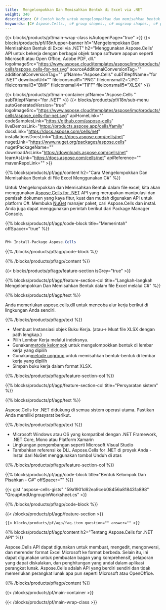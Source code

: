 ```yaml
---
title:  Mengelompokkan Dan Memisahkan Bentuk di Excel via .NET
weight: 340
description: C# Contoh kode untuk mengelompokkan dan memisahkan bentuk ke dalam Excel menggunakan Perpustakaan .NET. Gunakan kode ini untuk mengelompokkan atau memisahkan bentuk di MS Excel dalam VB.NET, Asp.NET atau aplikasi berbasis .NET.
keywords: [C# Aspose.Cells., c# group shapes., c# ungroup shapes., c# group and ungroup shapes., c# group or ungroup shapes]
---
```

{{< blocks/products/pf/main-wrap-class isAutogenPage="true" >}}
{{< blocks/products/pf/i18n/upper-banner h1="Mengelompokkan Dan Memisahkan Bentuk di Excel via .NET" h2="Menggunakan Aspose.Cells\' API untuk bekerja dengan berbagai objek tanpa software apapun seperti Microsoft atau Open Office, Adobe PDF, dll." logoImageSrc="https://www.aspose.cloud/templates/aspose/img/products/cells/aspose_cells-for-net.svg" sourceAdditionalConversionTag="" additionalConversionTag="" pfName="Aspose.Cells" subTitlepfName="for .NET" downloadUrl="" fileiconsmall1="PNG" fileiconsmall2="JPG" fileiconsmall3="BMP" fileiconsmall4="TIFF" fileiconsmall5="XLSX" >}}

{{< blocks/products/pf/main-container pfName="Aspose.Cells " subTitlepfName="for .NET" >}}
{{< blocks/products/pf/i18n/sub-menu autoGeneratedVersion="true" logoImageSrc="https://www.aspose.cloud/templates/aspose/img/products/cells/aspose_cells-for-net.svg" apiHomeLink="" codeSamplesLink="https://github.com/aspose-cells" liveDemosLink="https://products.aspose.app/cells/family" docsLink="https://docs.aspose.com/cells/net" installationsDocsLink="https://docs.aspose.com/cells/net" nugetLink="https://www.nuget.org/packages/aspose.cells" nugetPackageName="" downloadAsLink="https://downloads.aspose.com/cells/net" learnAsLink="https://docs.aspose.com/cells/net" apiReference="" mavenRepoLink="" >}}

{{% blocks/products/pf/agp/content h2="Cara Mengelompokkan Dan Memisahkan Bentuk di File Excel Menggunakan C#" %}}

 Untuk Mengelompokkan dan Memisahkan Bentuk dalam file excel, kita akan menggunakan
 [Aspose.Cells for .NET](https://products.aspose.com/cells/net) 
 API yang merupakan manipulasi dan pemisah dokumen yang kaya fitur, kuat dan mudah digunakan API untuk platform C#. Membuka
 [NuGet](https://www.nuget.org/packages/aspose.cells) 
 manajer paket, cari
 Aspose.Cells 
 dan instal. Anda juga dapat menggunakan perintah berikut dari Package Manager Console.

{{% blocks/products/pf/agp/code-block title="Memerintah" offSpacer="true" %}}

```cs

PM> Install-Package Aspose.Cells

```

{{% /blocks/products/pf/agp/code-block %}}

{{% /blocks/products/pf/agp/content %}}

{{< blocks/products/pf/agp/feature-section isGrey="true" >}}

{{% blocks/products/pf/agp/feature-section-col title="Langkah-langkah Mengelompokkan Dan Memisahkan Bentuk dalam file Excel melalui C#" %}}

{{% blocks/products/pf/agp/text %}}

Anda memerlukan aspose.cells.dll untuk mencoba alur kerja berikut di lingkungan Anda sendiri.

{{% /blocks/products/pf/agp/text %}}

+ Membuat Instansiasi objek Buku Kerja. (atau-> Muat file XLSX dengan path lengkap.)
+ Pilih Lembar Kerja melalui indeksnya.
 + Gunakan[metode kelompok](https://reference.aspose.com/cells/net/aspose.cells.drawing/shapecollection/group/) untuk mengelompokkan bentuk di lembar kerja yang dipilih
 + Gunakan[metode ungroup](https://reference.aspose.com/cells/net/aspose.cells.drawing/shapecollection/ungroup/) untuk memisahkan bentuk-bentuk di lembar kerja yang dipilih
+ Simpan buku kerja dalam format XLSX.

{{% /blocks/products/pf/agp/feature-section-col %}}

{{% blocks/products/pf/agp/feature-section-col title="Persyaratan sistem" %}}

{{% blocks/products/pf/agp/text %}}

 Aspose.Cells for .NET didukung di semua sistem operasi utama. Pastikan Anda memiliki prasyarat berikut.

{{% /blocks/products/pf/agp/text %}}

-  Microsoft Windows atau OS yang kompatibel dengan .NET Framework, .NET Core, Mono atau Platform Xamarin
-  Lingkungan pengembangan seperti Microsoft Visual Studio
-  Tambahkan referensi ke DLL Aspose.Cells for .NET di proyek Anda - Instal dari NuGet menggunakan tombol Unduh di atas

{{% /blocks/products/pf/agp/feature-section-col %}}

{{% blocks/products/pf/agp/code-block title="Bentuk Kelompok Dan Pisahkan - C#" offSpacer="" %}}

{{< gist "aspose-cells-gists" "59a1901d62ea9ceb08456a818431a898" "GroupAndUngroupInWorksheet.cs" >}}

{{% /blocks/products/pf/agp/code-block %}}

{{< /blocks/products/pf/agp/feature-section >}}

    {{< blocks/products/pf/agp/faq-item question="" answer="" >}}
 

<!-- aboutfile Starts -->

{{% blocks/products/pf/agp/content h2="Tentang Aspose.Cells for .NET API" %}}

Aspose.Cells API dapat digunakan untuk membuat, mengedit, mengonversi, dan merender format Excel Microsoft ke format berbeda. Selain itu, ini dapat digunakan untuk pembuatan bagan yang komprehensif, pelaporan yang dapat diskalakan, dan penghitungan yang andal dalam aplikasi perangkat lunak. Aspose.Cells adalah API yang berdiri sendiri dan tidak memerlukan perangkat lunak apa pun seperti Microsoft atau OpenOffice.

{{% /blocks/products/pf/agp/content %}}



<!-- aboutfile Ends -->
<!--
{{< blocks/products/pf/agp/other-supported-section title="Other Supported Splitting Formats" subTitle="Using C#, One can also split large file into chunks of many other file formats including." >}}

{{< blocks/products/pf/agp/other-supported-section-item href="https://products.aspose.com/cells/net/splitter/ods/" name="ODS" description="OpenDocument Spreadsheet File" >}}
{{< blocks/products/pf/agp/other-supported-section-item href="https://products.aspose.com/cells/net/splitter/xls/" name="XLS" description="Excel Binary Format" >}}
{{< blocks/products/pf/agp/other-supported-section-item href="https://products.aspose.com/cells/net/splitter/xlsb/" name="XLSB" description="Binary Excel Workbook File" >}}
{{< blocks/products/pf/agp/other-supported-section-item href="https://products.aspose.com/cells/net/splitter/xlsm/" name="XLSM" description="Spreadsheet File" >}}

{{< /blocks/products/pf/agp/other-supported-section >}}

-->

{{< /blocks/products/pf/main-container >}}
    
{{< /blocks/products/pf/main-wrap-class >}}
